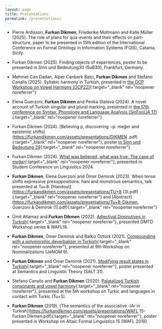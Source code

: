 ```yaml
---
layout: page
title: Presentations
permalink: /presentations/
---
```


- Pierre Ardisson, **Furkan Dikmen**, Friederike Moltmann and Kalle Müller (2025). The role of plans for qua-events and their effects on part-structure, paper to be presented in 15th edition of the International Conference on Formal Ontology in Information Systems (FOIS), Catania, Sicily. 

- Furkan Dikmen (2025). Finding objects of experiences, poster to be presented in Sinn und Bedeutung30 (SuB30), Frankfurt, Germany.

- Mehmet Can Dadan, Alper Canberk Balcı, **Furkan Dikmen** and Stefano Canalis (2025). Syllabic harmony in Turkish, presented in [the OCP Workshop on Vowel Harmony (OCP22)](https://www.universiteitleiden.nl/en/events/2025/02/vowel-harmony){:target="_blank" rel="noopener noreferrer"}

- Elena Guerzoni, **Furkan Dikmen** and Penka Stateva (2024). A novel account of Turkish singular and plural marking, presented in [the 17th conference on Syntax, Phonology and Language Analysis (SinFonIJA 17)](https://sites.google.com/view/sinfonija-17/home?authuser=0){:target="_blank" rel="noopener noreferrer"}

- Furkan Dikmen (2024). [Believing p, discovering ¬p: meğer and epistemic shifts](https://furkandikmen.com/assets/presentations/DIKMEN .pdf){:target="_blank" rel="noopener noreferrer"}, poster [in Sinn und Bedeutung 29](https://drive.google.com/file/d/1iVKxHEO0l1wIaTzoIHKD2u2d6qM9RGf5/view){:target="_blank" rel="noopener noreferrer"} 

- Furkan Dikmen (2024). [What was believed, what was true: The case of _meğer_](https://furkandikmen.com/assets/presentations/SCOL24.pdf){:target="_blank" rel="noopener noreferrer"}, presented in Student Conference on Linguistics 2024.

- **Furkan Dikmen**, Elena Guerzoni and Ömer Demirok (2023). When tense shifts expressive presuppositions: hani and monstrous semantics, talk presented at Tu+8. [Handout](https://furkandikmen.com/assets/presentations/TU+8 (3).pdf){:target="_blank" rel="noopener noreferrer"} and [Abstract](https://furkandikmen.com/assets/presentations/Tu+8-Dikmen, Guerzoni & Demirok (1).pdf){:target="_blank" rel="noopener noreferrer"}

- Ümit Atlamaz and **Furkan Dikmen** (2022). [Adjectival Diminutives in Turkish](https://furkandikmen.com/assets/presentations/Adjectival_Dimunitives.pdf){:target="_blank" rel="noopener noreferrer"}, presented DMTD Workshop series & WAFL16.

- **Furkan Dikmen**, Ömer Demirok and Balkız Öztürk (2021). [Compounding with a polymorphic deverbalizer in Turkish](https://sites.google.com/view/nominalizations-jenom9/program){:target="_blank" rel="noopener noreferrer"}, presented at 9th Workshop on Nominalizations (JeNOM 9).

- **Furkan Dikmen** and Ömer Demirok (2021). [Modifying result states in Turkish](https://osf.io/g8da5/){:target="_blank" rel="noopener noreferrer"}, poster presented at Semantics and Linguistic Theory (SALT 31).

- Stefano Canalis and **Furkan Dikmen** (2020). [Palatalized Turkish consonants and vowel harmony](https://bpb-us-w2.wpmucdn.com/sites.udel.edu/dist/1/9450/files/2019/12/tunamed.pdf){:target="_blank" rel="noopener noreferrer"}, presented at the 5th workshop on Turkic and languages in contact with Turkic (Tu+5).

- **Furkan Dikmen** (2019). [The semantics of the associative -lAr in Turkish](https://furkandikmen.com/assets/presentations/WAFL 15-Furkan Dikmen.pdf){:target="_blank" rel="noopener noreferrer"}, poster presented in Workshop on Altaic Formal Linguistics 15 (WAFL 2019).

